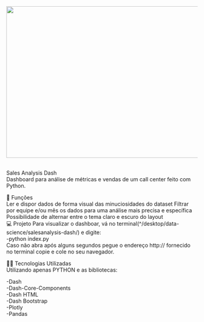 
<div style="text-align:center;">
  <img src="https://github.com/Fernandinho937/Data-Science/assets/86840722/e81d757b-0d1b-4440-88bb-49b66770f666" width="700" height="400">
</div>




<br>Sales Analysis Dash<br>
Dashboard para análise de métricas e vendas de um call center feito com Python.<br>

🔧 Funções<br>
Ler e dispor dados de forma visual das minuciosidades do dataset
Filtrar por equipe e/ou mês os dados para uma análise mais precisa e específica
Possibilidade de alternar entre o tema claro e escuro do layout <br>
💻 Projeto
Para visualizar o dashboar, vá no terminal(^/desktop/data-science/salesanalysis-dash/) e digite: <br>-python index.py<br>
Caso não abra após alguns segundos pegue o endereço http:// fornecido no terminal copie e cole no seu navegador.<br>

👨‍💻 Tecnologias Utilizadas<br>
Utilizando apenas PYTHON e as bibliotecas:<br>

-Dash<br>
-Dash-Core-Components<br>
-Dash HTML<br>
-Dash Bootstrap<br>
-Plotly<br>
-Pandas<br>
